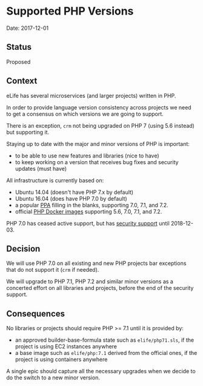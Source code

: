 # Supported PHP Versions

Date: 2017-12-01

## Status

Proposed

## Context 

eLife has several microservices (and larger projects) written in PHP.

In order to provide language version consistency across projects we need to get a consensus on which versions we are going to support. 

There is an exception, `crm` not being upgraded on PHP 7 (using 5.6 instead) but supporting it.

Staying up to date with the major and minor versions of PHP is important:

- to be able to use new features and libraries (nice to have)
- to keep working on a version that receives bug fixes and security updates (must have)

All infrastructure is currently based on:

- Ubuntu 14.04 (doesn't have PHP 7.x by default)
- Ubuntu 16.04 (does have PHP 7.0 by default)
- a popular [PPA](https://launchpad.net/~ondrej/+archive/ubuntu/php) filling in the blanks, supporting 7.0, 7.1, and 7.2.
- official [PHP Docker images](https://hub.docker.com/_/php/) supporting 5.6, 7.0, 7.1, and 7.2.

PHP 7.0 has ceased active support, but has [security support](http://php.net/supported-versions.php) until 2018-12-03.

## Decision

We will use PHP 7.0 on all existing and new PHP projects bar exceptions that do not support it (`crm` if needed).

We will upgrade to PHP 7.1, PHP 7.2 and similar minor versions as a concerted effort on all libraries and projects, before the end of the security support.

## Consequences

No libraries or projects should require PHP >= 7.1 until it is provided by:

- an approved builder-base-formula state such as `elife/php71.sls`, if the project is using EC2 instances anywhere
- a base image such as `elife/php:7.1` derived from the official ones, if the project is using containers anywhere

A single epic should capture all the necessary upgrades when we decide to do the switch to a new minor version.
